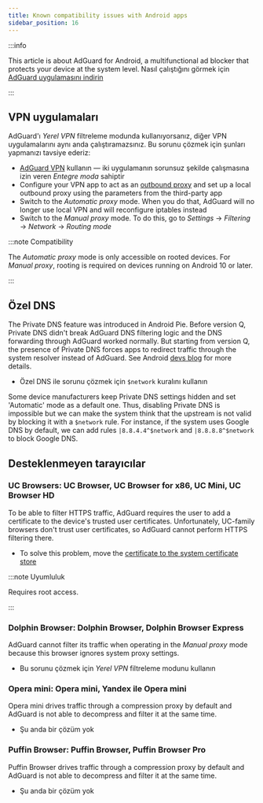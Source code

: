 ```yaml
---
title: Known compatibility issues with Android apps
sidebar_position: 16
---
```


:::info

This article is about AdGuard for Android, a multifunctional ad blocker that protects your device at the system level. Nasıl çalıştığını görmek için [AdGuard uygulamasını indirin](https://agrd.io/download-kb-adblock)

:::

## VPN uygulamaları

AdGuard'ı *Yerel VPN* filtreleme modunda kullanıyorsanız, diğer VPN uygulamalarını aynı anda çalıştıramazsınız. Bu sorunu çözmek için şunları yapmanızı tavsiye ederiz:

- [AdGuard VPN](https://adguard-vpn.com/welcome.html) kullanın — iki uygulamanın sorunsuz şekilde çalışmasına izin veren *Entegre moda* sahiptir
- Configure your VPN app to act as an [outbound proxy](../solving-problems/outbound-proxy.md) and set up a local outbound proxy using the parameters from the third-party app
- Switch to the *Automatic proxy* mode. When you do that, AdGuard will no longer use local VPN and will reconfigure iptables instead
- Switch to the *Manual proxy* mode. To do this, go to *Settings* → *Filtering* → *Network* → *Routing mode*

:::note Compatibility

The *Automatic proxy* mode is only accessible on rooted devices. For *Manual proxy*, rooting is required on devices running on Android 10 or later.

:::

## Özel DNS

The Private DNS feature was introduced in Android Pie. Before version Q, Private DNS didn't break AdGuard DNS filtering logic and the DNS forwarding through AdGuard worked normally. But starting from version Q, the presence of Private DNS forces apps to redirect traffic through the system resolver instead of AdGuard. See Android [devs blog](https://android-developers.googleblog.com/2018/04/dns-over-tls-support-in-android-p.html) for more details.

- Özel DNS ile sorunu çözmek için `$network` kuralını kullanın

Some device manufacturers keep Private DNS settings hidden and set 'Automatic' mode as a default one. Thus, disabling Private DNS is impossible but we can make the system think that the upstream is not valid by blocking it with a `$network` rule. For instance, if the system uses Google DNS by default, we can add rules `|8.8.4.4^$network` and `|8.8.8.8^$network` to block Google DNS.

## Desteklenmeyen tarayıcılar

### UC Browsers: UC Browser, UC Browser for x86, UC Mini, UC Browser HD

To be able to filter HTTPS traffic, AdGuard requires the user to add a certificate to the device's trusted user certificates. Unfortunately, UC-family browsers don't trust user certificates, so AdGuard cannot perform HTTPS filtering there.

- To solve this problem, move the [certificate to the system certificate store](../solving-problems/https-certificate-for-rooted.md/)

:::note Uyumluluk

Requires root access.

:::

### Dolphin Browser: Dolphin Browser, Dolphin Browser Express

AdGuard cannot filter its traffic when operating in the *Manual proxy* mode because this browser ignores system proxy settings.

- Bu sorunu çözmek için *Yerel VPN* filtreleme modunu kullanın

### Opera mini: Opera mini, Yandex ile Opera mini

Opera mini drives traffic through a compression proxy by default and AdGuard is not able to decompress and filter it at the same time.

- Şu anda bir çözüm yok

### Puffin Browser: Puffin Browser, Puffin Browser Pro

Puffin Browser drives traffic through a compression proxy by default and AdGuard is not able to decompress and filter it at the same time.

- Şu anda bir çözüm yok

